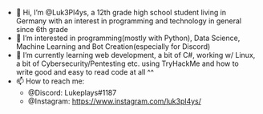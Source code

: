 - 👋 Hi, I’m @Luk3Pl4ys, a 12th grade high school student living in Germany with an interest in programming and technology in general since 6th grade
- 👀 I’m interested in programming(mostly with Python), Data Science, Machine Learning and Bot Creation(especially for Discord)
- 🌱 I’m currently learning web development, a bit of C#, working w/ Linux, a bit of Cybersecurity/Pentesting etc. using TryHackMe and how to write good and easy to read code at all ^^
- 📫 How to reach me:
  - @Discord: Lukeplays#1187
  - @Instagram: https://www.instagram.com/luk3pl4ys/
<!---
Luk3Pl4ys/Luk3Pl4ys is a ✨ special ✨ repository because its `README.md` (this file) appears on your GitHub profile.
You can click the Preview link to take a look at your changes.
--->
